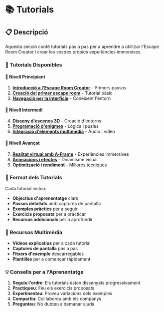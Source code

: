 # 📚 Tutorials

## 📋 Descripció

Aquesta secció conté tutorials pas a pas per a aprendre a utilitzar l'Escape Room Creator i crear les vostres pròpies experiències immersives.

### 🎯 Tutorials Disponibles

#### 🚀 Nivell Principiant
1. **[Introducció a l'Escape Room Creator](./01-introduccio.md)** - Primers passos
2. **[Creació del primer escape room](./02-primer-escape-room.md)** - Tutorial bàsic
3. **[Navegació per la interfície](./03-interficie.md)** - Coneixent l'entorn

#### 🔧 Nivell Intermedi
4. **[Disseny d'escenes 3D](./04-escenes-3d.md)** - Creació d'entorns
5. **[Programació d'enigmes](./05-enigmes.md)** - Lògica i puzles
6. **[Integració d'elements multimèdia](./06-multimedia.md)** - Àudio i vídeo

#### 🎨 Nivell Avançat
7. **[Realitat virtual amb A-Frame](./07-realitat-virtual.md)** - Experiències immersives
8. **[Animacions i efectes](./08-animacions.md)** - Dinamisme visual
9. **[Optimització i rendiment](./09-optimitzacio.md)** - Millores tècniques

### 📱 Format dels Tutorials

Cada tutorial inclou:
- **Objectius d'aprenentatge** clars
- **Passos detallats** amb captures de pantalla
- **Exemples pràctics** per a seguir
- **Exercicis proposats** per a practicar
- **Recursos addicionals** per a aprofundir

### 🎥 Recursos Multimèdia

- **Vídeos explicatius** per a cada tutorial
- **Captures de pantalla** pas a pas
- **Fitxers d'exemple** descarregables
- **Plantilles** per a començar ràpidament

### 💡 Consells per a l'Aprenentatge

1. **Seguiu l'ordre**: Els tutorials estan dissenyats progressivament
2. **Practiqueu**: Feu els exercicis proposats
3. **Experimenteu**: Proveu variacions dels exemples
4. **Compartiu**: Col·laboreu amb els companys
5. **Pregunteu**: No dubteu a demanar ajuda 